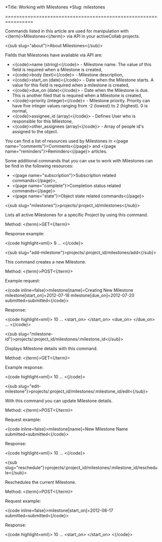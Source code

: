 *Title: Working with Milestones
*Slug: milestones

================================================================

Commands listed in this article are used for manipulation with <{term}>Milestones<{/term}> via API in your activeCollab projects.

<{sub slug="about"}>About Milestones<{/sub}>

Fields that Milestones have available via API are:

- <{code}>name (string)<{/code}> - Milestone name. The value of this field is required when a Milestone is created,
- <{code}>body (text)<{/code}> - Milestone description,
- <{code}>start_on (date)<{/code}> - Date when the Milestone starts. A value for this field is required when a milestone is created,
- <{code}>due_on (date)<{/code}> - Date when the Milestone is due. This is another filed that is required when a Milestone is created,
- <{code}>priority (integer)<{/code}> - Milestone priority. Priority can have five integer values ranging from -2 (lowest) to 2 (highest). 0 is normal,
- <{code}>assignee_id (array)<{/code}> - Defines User who is responsible for this Milestone,
- <{code}>other_assignees (array)<{/code}> - Array of people id's assigned to the object.

You can find a list of resources used by Milestones in <{page name="comments"}>Comments<{/page}> and <{page name="reminders"}>Reminders<{/page}> articles.

Some additional commands that you can use to work with Milestones can be find in the following resources:

- <{page name="subscription"}>Subscription related commands<{/page}>,
- <{page name="complete"}>Completion status related commands<{/page}>
- <{page name="state"}>Object state related commands<{/page}>

<{sub slug="milestones"}>projects/:project_id/milestones<{/sub}>

Lists all active Milestones for a specific Project by using this command.

Method: <{term}>GET<{/term}>

Response example:

<{code highlight=xml}><milestones>
  <milestone>
    <id>9</id>
    <name>
      <![CDATA[Example milestone]]>
    </name>
     ...
  </milestone>
</milestones><{/code}>

<{sub slug="add-milestone"}>projects/:project_id/milestones/add<{/sub}>

This command creates a new Milestone.

Method: <{term}>POST<{/term}>

Example request:

<{code inline=false}>milestone[name]=Creating New Milestone
milestone[start_on]=2012-07-18
milestone[due_on]=2012-07-20
submitted=submitted<{/code}>

Response:

<{code highlight=xml}><milestone>
  <id>10</id>
  <name>
    <![CDATA[Creating New Milestone]]>
  </name>
  ...
  <start_on>
    <![CDATA[2012-07-18]]>
  </start_on>
  <due_on>
    <![CDATA[2012-07-20]]>
  </due_on>
  ...
</milestone><{/code}>

<{sub slug="milestone-id"}>projects/:project_id/milestones/:milestone_id<{/sub}>

Displays Milestone details with this command.

Method: <{term}>GET<{/term}>

Example response:

<{code highlight=xml}><milestone>
  <id>10</id>
  <name>
    <![CDATA[Example Milestone]]>
  </name>
  ...
</milestone><{/code}>

<{sub slug="edit-milestone"}>projects/:project_id/milestones/:milestone_id/edit<{/sub}>

With this command you can update Milestone details.

Method: <{term}>POST<{/term}>

Request example:

<{code inline=false}>milestone[name]=New Milestone Name
submitted=submitted<{/code}>

Response:

<{code highlight=xml}><milestone>
  <id>10</id>
  <name>
    <![CDATA[New Milestone Name]]>
  </name>
   ...
</milestone><{/code}>

<{sub slug="reschedule"}>projects/:project_id/milestones/:milestone_id/reschedule<{/sub}>

Reschedules the current Milestone.

Method: <{term}>POST<{/term}>

Request example:

<{code inline=false}>milestone[start_on]=2012-08-17
submitted=submitted<{/code}>

Response:

<{code highlight=xml}><milestone>
  <id>10</id>
  <name>
    <![CDATA[Example Milestone]]>
  </name>
   ...
  <start_on>
    <![CDATA[2012-08-17]]>
  </start_on>
</milestone><{/code}>